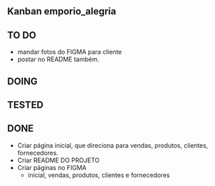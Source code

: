## Kanban emporio_alegria

## TO DO
- mandar fotos do FIGMA para cliente
- postar no README também.

## DOING


## TESTED

## DONE
- Criar página inicial, que direciona para vendas, produtos, clientes, fornecedores.
- Criar README DO PROJETO
- Criar páginas no FIGMA
  - inicial, vendas, produtos, clientes e fornecedores
